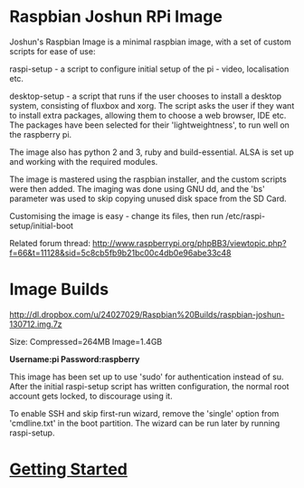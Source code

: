 Raspbian Joshun RPi Image
=========================

Joshun's Raspbian Image is a minimal raspbian image, with a set of custom scripts for ease of use:

raspi-setup - a script to configure initial setup of the pi - video, localisation etc.

desktop-setup - a script that runs if the user chooses to install a desktop system, consisting of fluxbox and xorg. The script asks the user if they want to install extra packages, allowing them to choose a web browser, IDE etc. The packages have been selected for their 'lightweightness', to run well on the raspberry pi.

The image also has python 2 and 3, ruby and build-essential. ALSA is set up and working with the required modules.

The image is mastered using the raspbian installer, and the custom scripts were then added. The imaging was done using GNU dd, and the 'bs' parameter was used to skip copying unused disk space from the SD Card.

Customising the image is easy - change its files, then run /etc/raspi-setup/initial-boot

Related forum thread: http://www.raspberrypi.org/phpBB3/viewtopic.php?f=66&t=11128&sid=5c8cb5fb9b21bc00c4db0e96abe33c48

Image Builds
============

http://dl.dropbox.com/u/24027029/Raspbian%20Builds/raspbian-joshun-130712.img.7z

Size: Compressed=264MB Image=1.4GB

**Username:pi Password:raspberry**

This image has been set up to use 'sudo' for authentication instead of su. After the initial raspi-setup script has written configuration, the normal root account gets locked, to discourage using it.

To enable SSH and skip first-run wizard, remove the 'single' option from 'cmdline.txt' in the boot partition. The wizard can be run later by running raspi-setup.

[Getting Started](https://github.com/Joshun/raspbian-joshun/wiki/Getting-Started)
=================================================================================
